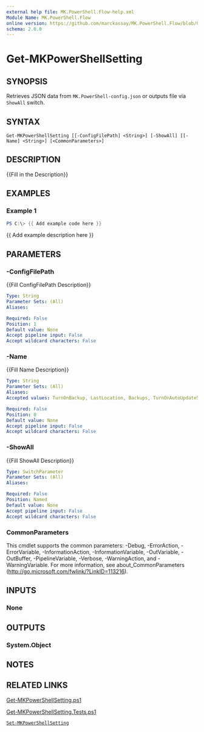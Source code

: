 ```yaml
---
external help file: MK.PowerShell.Flow-help.xml
Module Name: MK.PowerShell.Flow
online version: https://github.com/marckassay/MK.PowerShell.Flow/blob/0.0.2/docs/Get-MKPowerShellSetting.md
schema: 2.0.0
---
```


# Get-MKPowerShellSetting

## SYNOPSIS
Retrieves JSON data from `MK.PowerShell-config.json` or outputs file via `ShowAll` switch.

## SYNTAX

```
Get-MKPowerShellSetting [[-ConfigFilePath] <String>] [-ShowAll] [[-Name] <String>] [<CommonParameters>]
```

## DESCRIPTION
{{Fill in the Description}}

## EXAMPLES

### Example 1
```powershell
PS C:\> {{ Add example code here }}
```

{{ Add example description here }}

## PARAMETERS

### -ConfigFilePath
{{Fill ConfigFilePath Description}}

```yaml
Type: String
Parameter Sets: (All)
Aliases:

Required: False
Position: 1
Default value: None
Accept pipeline input: False
Accept wildcard characters: False
```

### -Name
{{Fill Name Description}}

```yaml
Type: String
Parameter Sets: (All)
Aliases:
Accepted values: TurnOnBackup, LastLocation, Backups, TurnOnAutoUpdateSemVer, NuGetApiKey, TurnOnExtendedTypes, HistoryLocation, TurnOnQuickRestart, TurnOnExtendedFormats, TurnOnHistoryRecording, BackupPolicy, TurnOnRememberLastLocation, TurnOnAvailableUpdates

Required: False
Position: 0
Default value: None
Accept pipeline input: False
Accept wildcard characters: False
```

### -ShowAll
{{Fill ShowAll Description}}

```yaml
Type: SwitchParameter
Parameter Sets: (All)
Aliases:

Required: False
Position: Named
Default value: None
Accept pipeline input: False
Accept wildcard characters: False
```

### CommonParameters
This cmdlet supports the common parameters: -Debug, -ErrorAction, -ErrorVariable, -InformationAction, -InformationVariable, -OutVariable, -OutBuffer, -PipelineVariable, -Verbose, -WarningAction, and -WarningVariable. For more information, see about_CommonParameters (http://go.microsoft.com/fwlink/?LinkID=113216).

## INPUTS

### None

## OUTPUTS

### System.Object

## NOTES

## RELATED LINKS

[Get-MKPowerShellSetting.ps1](https://github.com/marckassay/MK.PowerShell.Flow/blob/0.0.2/src/settings/Get-MKPowerShellSetting.ps1)

[Get-MKPowerShellSetting.Tests.ps1](https://github.com/marckassay/MK.PowerShell.Flow/blob/0.0.2/test/settings/Get-MKPowerShellSetting.Tests.ps1)

[`Set-MKPowerShellSetting`](https://github.com/marckassay/MK.PowerShell.Flow/blob/0.0.2/docs/Set-MKPowerShellSetting.md)
